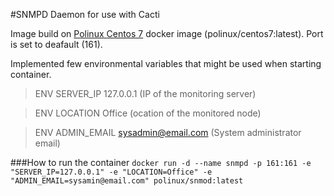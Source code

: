 #SNMPD Daemon for use with Cacti 

Image build on <a href="https://registry.hub.docker.com/u/polinux/centos7/">Polinux Centos 7</a> docker image (polinux/centos7:latest). Port is set to deafault (161).


Implemented few environmental variables that might be used when starting container. 

> ENV SERVER_IP 127.0.0.1 (IP of the monitoring server)

> ENV LOCATION Office (ocation of the monitored node)

> ENV ADMIN_EMAIL sysadmin@email.com (System administrator email)

###How to run the container
`docker run -d --name snmpd -p 161:161 -e "SERVER_IP=127.0.0.1" -e "LOCATION=Office" -e "ADMIN_EMAIL=sysamin@email.com" polinux/snmod:latest` 